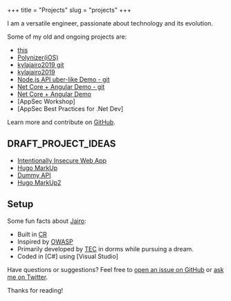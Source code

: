 +++
title = "Projects"
slug = "projects"
+++

I am a versatile engineer, passionate about technology and its evolution.


Some of my old and ongoing projects are:

* [this](https://github.com/Softwavecr/softwave)
* [Polynizer(iOS)](https://www.youtube.com/watch?v=zJV9m93nMIw)
* [kylajairo2019 git](https://github.com/Softwavecr/kylajairo2019)
* [kylajairo2019](http://www.kylajairo2019.com/)
* [Node.js API uber-like Demo - git](https://github.com/Softwavecr/libera)
* [Net Core + Angular Demo - git](https://github.com/Softwavecr/jWebApplicationNg)
* [Net Core + Angular Demo](https://www.softwavecr.com)
* [AppSec Workshop]
* [AppSec Best Practices for .Net Dev]

Learn more and contribute on [GitHub](https://github.com/Softwavecr).


## DRAFT_PROJECT_IDEAS
* [Intentionally Insecure Web App](https://www.benjaminjohnston.com.au/intentionallyinsecurejs)
* [Hugo MarkUp](https://themes.gohugo.io//theme/hugo-coder/post/markdown-syntax/)
* [Dummy API](http://dummy.restapiexample.com/)
* [Hugo MarkUp2](https://freecontent.manning.com/using-markup-languages-with-hugo/)


## Setup

Some fun facts about [Jairo](http://gohugo.io/):

* Built in [CR](https://www.anywhere.com/costa-rica)
* Inspired by [OWASP](https://owasp.org/)
* Primarily developed by [TEC](https://tec.ac.cr/) in dorms while pursuing a dream.
* Coded in [C#] using [Visual Studio]

Have questions or suggestions? Feel free to [open an issue on GitHub](https://github.com/spf13/hugo/issues/new) or [ask me on Twitter](https://twitter.com/spf13).

Thanks for reading!
